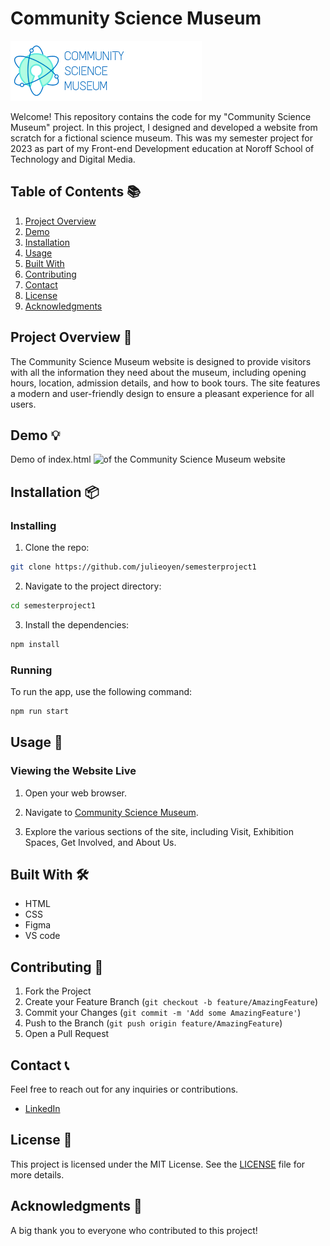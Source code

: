 # Community Science Museum

<img src="images/logodesktoplogo.png" alt="Community Science Museum Logo">

Welcome! This repository contains the code for my "Community Science Museum" project. In this project, I designed and developed a website from scratch for a fictional science museum. This was my semester project for 2023 as part of my Front-end Development education at Noroff School of Technology and Digital Media.

## Table of Contents 📚

1. [Project Overview](#project-overview-)
2. [Demo](#demo-)
3. [Installation](#installation-)
4. [Usage](#usage-)
5. [Built With](#built-with)
6. [Contributing](#contributing-)
7. [Contact](#contact-)
8. [License](#license-)
9. [Acknowledgments](#acknowledgments-)

## Project Overview 📝

The Community Science Museum website is designed to provide visitors with all the information they need about the museum, including opening hours, location, admission details, and how to book tours. The site features a modern and user-friendly design to ensure a pleasant experience for all users.

## Demo 💡

Demo of index.html
<img src="images/semesterproject.gif" alt=" of the Community Science Museum website">

## Installation 📦

### Installing

1. Clone the repo:

```bash
git clone https://github.com/julieoyen/semesterproject1
```

2. Navigate to the project directory:

```bash
cd semesterproject1
```

3. Install the dependencies:

```bash
npm install
```

### Running

To run the app, use the following command:

```bash
npm run start
```

## Usage 🔧

### Viewing the Website Live

1. Open your web browser.

2. Navigate to [Community Science Museum](https://semester-project-1-julie-oyen.netlify.app/).
3. Explore the various sections of the site, including Visit, Exhibition Spaces, Get Involved, and About Us.

## Built With 🛠️

- HTML
- CSS
- Figma
- VS code

## Contributing 🤝

1. Fork the Project
2. Create your Feature Branch (`git checkout -b feature/AmazingFeature`)
3. Commit your Changes (`git commit -m 'Add some AmazingFeature'`)
4. Push to the Branch (`git push origin feature/AmazingFeature`)
5. Open a Pull Request

## Contact 📞

Feel free to reach out for any inquiries or contributions.

- [LinkedIn](https://www.linkedin.com/in/yourprofile)

## License 📜

This project is licensed under the MIT License. See the [LICENSE](LICENSE) file for more details.

## Acknowledgments 🙏

A big thank you to everyone who contributed to this project!
